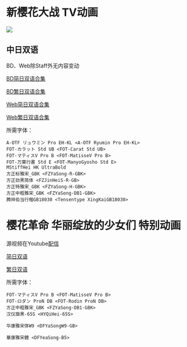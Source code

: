 # 新樱花大战 TV动画

![](https://nekomoe.pages.dev/images/2020-04/sakura.png)

## 中日双语

BD、Web除Staff外无内容变动

[BD简日双语合集](https://github.com/Nekomoekissaten-SUB/Nekomoekissaten-MIR-Subs/raw/master/Sakura_Taisen/Shin_Sakura_Taisen/Shin_Sakura_Taisen_BD_JPSC.7z)

[BD繁日双语合集](https://github.com/Nekomoekissaten-SUB/Nekomoekissaten-MIR-Subs/raw/master/Sakura_Taisen/Shin_Sakura_Taisen/Shin_Sakura_Taisen_BD_JPTC.7z)

[Web简日双语合集](https://github.com/Nekomoekissaten-SUB/Nekomoekissaten-MIR-Subs/raw/master/Sakura_Taisen/Shin_Sakura_Taisen/Shin_Sakura_Taisen_Web_JPSC.7z)

[Web繁日双语合集](https://github.com/Nekomoekissaten-SUB/Nekomoekissaten-MIR-Subs/raw/master/Sakura_Taisen/Shin_Sakura_Taisen/Shin_Sakura_Taisen_Web_JPTC.7z)

所需字体：
```
A-OTF リュウミン Pro EH-KL <A-OTF Ryumin Pro EH-KL>
FOT-カラット Std UB <FOT-Carat Std UB>
FOT-マティスV Pro B <FOT-MatisseV Pro B>
FOT-万葉行書 Std E <FOT-ManyoGyosho Std E>
MStiffHei HK UltraBold
方正标雅宋_GBK <FZYaSong-R-GBK>
方正劲黑简体 <FZJinHeiS-R-GB>
方正特雅宋_GBK <FZYaSong-H-GBK>
方正中粗雅宋_GBK <FZYaSong-DB1-GBK>
腾祥伯当行楷GB18030 <Tensentype XingKaiGB18030>
```

# 樱花革命 华丽绽放的少女们 特别动画

源视频在Youtube[配信](https://youtu.be/o5gFFmhxx80)

[简日双语](https://raw.githubusercontent.com/Nekomoekissaten-SUB/Nekomoekissaten-MIR-Subs/master/Sakura_Taisen/Sakura_Kakumei/%5BNekomoe%20kissaten%5D%20Sakura%20Kakumei%20%5BWeb%5D.JPSC.ass)

[繁日双语](https://raw.githubusercontent.com/Nekomoekissaten-SUB/Nekomoekissaten-MIR-Subs/master/Sakura_Taisen/Sakura_Kakumei/%5BNekomoe%20kissaten%5D%20Sakura%20Kakumei%20%5BWeb%5D.JPTC.ass)

所需字体：
```
FOT-マティスV Pro B <FOT-MatisseV Pro B>
FOT-ロダン ProN DB <FOT-Rodin ProN DB>
方正中粗雅宋_GBK <FZYaSong-DB1-GBK>
汉仪旗黑-65S <HYQiHei-65S>

华康雅宋体W9 <DFYaSongW9-GB>

華康雅宋體 <DFYeaSong-B5>
```